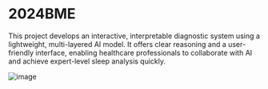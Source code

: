 # 2024BME
This project develops an interactive, interpretable diagnostic system using a lightweight, multi-layered AI model. It offers clear reasoning and a user-friendly interface, enabling healthcare professionals to collaborate with AI and achieve expert-level sleep analysis quickly.

![image](https://github.com/liuyisi233/2024BME/blob/main/Poster.tif)
